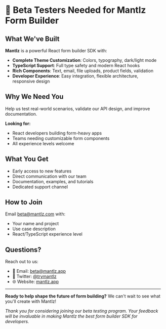 # 🚀 Beta Testers Needed for Mantlz Form Builder

## What We've Built

**Mantlz** is a powerful React form builder SDK with:

- **Complete Theme Customization**: Colors, typography, dark/light mode
- **TypeScript Support**: Full type safety and modern React hooks
- **Rich Components**: Text, email, file uploads, product fields, validation
- **Developer Experience**: Easy integration, flexible architecture, responsive design

## Why We Need You

Help us test real-world scenarios, validate our API design, and improve documentation.

**Looking for:**
- React developers building form-heavy apps
- Teams needing customizable form components
- All experience levels welcome

## What You Get

- Early access to new features
- Direct communication with our team
- Documentation, examples, and tutorials
- Dedicated support channel

## How to Join

Email [beta@mantlz.com](mailto:beta@mantlz.com) with:
- Your name and project
- Use case description
- React/TypeScript experience level

## Questions?

Reach out to us:
- 📧 Email: [beta@mantlz.app](mailto:beta@mantlz.app)
- 💬 Twitter: [@trymantlz](https://twitter.com/trymantlz)
- 🌐 Website: [mantlz.app](https://mantlz.app)

---

**Ready to help shape the future of form building?** We can't wait to see what you'll create with Mantlz!

*Thank you for considering joining our beta testing program. Your feedback will be invaluable in making Mantlz the best form builder SDK for developers.*